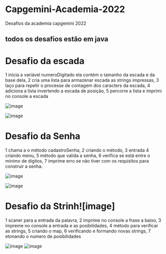 # Capgemini-Academia-2022
Desafios da academia capgemini 2022

## todos os desafios estão em java

# Desafio da escada
1 inicia a variável numeroDigitado ela contém o tamanho da escada e da base dela, 
2 cria uma lista para armazenar escada as strings impressas,
3 laço para repetir o processe de contagem dos caracters da escada,
4 adiciona a lista invertendo a escada de posição,
5 percorre a lista e imprimi no console a escada

![image](https://user-images.githubusercontent.com/97314825/154881018-85ac0f53-b5d8-473a-987c-f8963312edef.png)



![image](https://user-images.githubusercontent.com/97314825/154881070-4c323977-7b5d-4c4c-a550-804fb8a8abdc.png)



# Desafio da Senha 
1 chama  a o método cadastroSenha,
2 criando o método,
3 entrada
4 criando menu,
5 método que valida a senha,
6 verifica se está entre o minimo de digitos,
7 imprime erro se não tiver com os requisitos para construir a senha.

![image](https://user-images.githubusercontent.com/97314825/154881112-42f43a18-1375-4665-adfb-2d89769562b7.png)


![image](https://user-images.githubusercontent.com/97314825/154881357-39f6b7f2-9b3f-443f-977a-ee77dd2965f8.png)






# Desafio da Strinh![image]

1 scaner para a entrada da palavra,
2 imprime no console a frase a baixo,
3 impreme no console a entrada e as posibilidades,
4 método para verificar as strings,
5 criando o map,
6 verificando e formando novas strings,
7 etonando o numero de posibilidades

![image](https://user-images.githubusercontent.com/97314825/154881196-d221a3a7-0392-4dab-afdc-da14a5d32b2c.png)
![image](https://user-images.githubusercontent.com/97314825/154881445-ae0afa33-f043-4d19-bef7-aaddd0c3fd2f.png)







